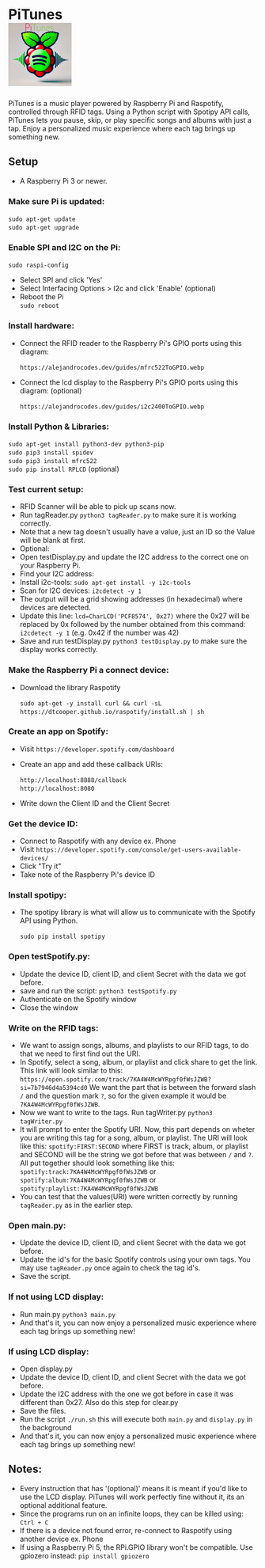 # PiTunes<br /> <img src="PiTunes.webp" alt="PiTunes Logo" style="width:128px; height:auto;"/>
PiTunes is a music player powered by Raspberry Pi and Raspotify, controlled through RFID tags. Using a Python script with Spotipy API calls, PiTunes lets you pause, skip, or play specific songs and albums with just a tap. Enjoy a personalized music experience where each tag brings up something new.
## Setup<br />
- A Raspberry Pi 3 or newer.
### Make sure Pi is updated:
`sudo apt-get update`<br/>
`sudo apt-get upgrade`
### Enable SPI and I2C on the Pi:
`sudo raspi-config`
- Select SPI and click 'Yes'
- Select Interfacing Options > I2c and click 'Enable' (optional)
- Reboot the Pi<br/>
`sudo reboot`
### Install hardware:
- Connect the RFID reader to the Raspberry Pi's GPIO ports using this diagram:

  `https://alejandrocodes.dev/guides/mfrc522ToGPIO.webp`
- Connect the lcd display to the Raspberry Pi's GPIO ports using this diagram: (optional)

  `https://alejandrocodes.dev/guides/i2c2400ToGPIO.webp`

### Install Python & Libraries:
`sudo apt-get install python3-dev python3-pip`<br/>
`sudo pip3 install spidev`<br/>
`sudo pip3 install mfrc522`<br/>
`sudo pip install RPLCD` (optional)
### Test current setup:
- RFID Scanner will be able to pick up scans now.
- Run tagReader.py `python3 tagReader.py` to make sure it is working correctly.
- Note that a new tag doesn't usually have a value, just an ID so the Value will be blank at first.
- Optional:
- Open testDisplay.py and update the I2C address to the correct one on your Raspberry Pi.
- Find your I2C address:
- Install i2c-tools: `sudo apt-get install -y i2c-tools`
- Scan for I2C devices: `i2cdetect -y 1`
- The output will be a grid showing addresses (in hexadecimal) where devices are detected.
- Update this line: `lcd=CharLCD('PCF8574', 0x27)` where the 0x27 will be replaced by 0x followed by the number obtained from this command: `i2cdetect -y 1` (e.g. 0x42 if the number was 42)
- Save and run testDisplay.py `python3 testDisplay.py` to make sure the display works correctly.
### Make the Raspberry Pi a connect device:
- Download the library Raspotify<br/>

  `sudo apt-get -y install curl && curl -sL https://dtcooper.github.io/raspotify/install.sh | sh`

### Create an app on Spotify:
- Visit `https://developer.spotify.com/dashboard`<br/>
- Create an app and add these callback URIs:<br/>

  `http://localhost:8888/callback`<br/>
  `http://localhost:8080`
- Write down the Client ID and the Client Secret

### Get the device ID:
- Connect to Raspotify with any device ex. Phone<br/>
- Visit `https://developer.spotify.com/console/get-users-available-devices/`<br/>
- Click "Try it"
- Take note of the Raspberry Pi's device ID

### Install spotipy:
- The spotipy library is what will allow us to communicate with the Spotify API using Python.<br/>

  `sudo pip install spotipy`

### Open testSpotify.py:
- Update the device ID, client ID, and client Secret with the data we got before.<br/>
- save and run the script:  `python3 testSpotify.py`
- Authenticate on the Spotify window
- Close the window

### Write on the RFID tags:
- We want to assign songs, albums, and playlists to our RFID tags, to do that we need to first find out the URI.
- In Spotify, select a song, album, or playlist and click share to get the link. This link will look similar to this: `https://open.spotify.com/track/7KA4W4McWYRpgf0fWsJZWB?si=7b7946d4a5394cd0` We want the part that is between the forward slash `/` and the question mark `?`, so for the given example it would be `7KA4W4McWYRpgf0fWsJZWB`.
- Now we want to write to the tags. Run tagWriter.py `python3 tagWriter.py`
- It will prompt to enter the Spotify URI. Now, this part depends on wheter you are writing this tag for a song, album, or playlist. The URI will look like this: `spotify:FIRST:SECOND` where FIRST is track, album, or playlist and SECOND will be the string we got before that was between `/` and `?`. All put together should look something like this: `spotify:track:7KA4W4McWYRpgf0fWsJZWB` or `spotify:album:7KA4W4McWYRpgf0fWsJZWB` or `spotify:playlist:7KA4W4McWYRpgf0fWsJZWB`
- You can test that the values(URI) were written correctly by running `tagReader.py` as in the earlier step.

### Open main.py:
- Update the device ID, client ID, and client Secret with the data we got before.<br/>
- Update the id's for the basic Spotify controls using your own tags. You may use `tagReader.py` once again to check the tag id's.
- Save the script.

### If not using LCD display:
- Run main.py `python3 main.py`
- And that's it, you can now enjoy a personalized music experience where each tag brings up something new!

### If using LCD display:
- Open display.py
- Update the device ID, client ID, and client Secret with the data we got before.
- Update the I2C address with the one we got before in case it was different than 0x27. Also do this step for clear.py
- Save the files.
- Run the script `./run.sh` this will execute both  `main.py` and `display.py` in the background
- And that's it, you can now enjoy a personalized music experience where each tag brings up something new!

## Notes:
- Every instruction that has '(optional)' means it is meant if you'd like to use the LCD display. PiTunes will work perfectly fine without it, its an optional additional feature.
- Since the programs run on an infinite loops, they can be killed using: `Ctrl + C`
- If there is a device not found error, re-connect to Raspotify using another device ex. Phone
- If using a Raspberry Pi 5, the RPi.GPIO library won't be compatible. Use gpiozero instead: `pip install gpiozero`
